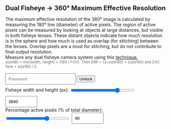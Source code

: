 # Dual Fisheye → 360° Maximum Effective Resolution

<style>
  h1 { font-size: 20px; margin: 0 0 12px; }
  label { display: block; margin: 10px 0 4px; }
  input, select { padding: 8px; width: 220px; }
  .num { font-variant-numeric: tabular-nums; }
  small { color: #666; }
  code { background: #f2f2f2; padding: 1px 4px; border-radius: 4px; }
  .presets { margin: 14px 0 4px; display: flex; gap: 10px; flex-wrap: wrap; display: none; }
  .preset-btn { padding: 8px 12px; border: 1px solid #ccc; border-radius: 8px; background: #f8f8f8; cursor: pointer; }
  .preset-btn.active { border-color: #4a7; background: #e9fff1; }
</style>

<p>
  The maximum effective resolution of the 360° image is calculated by measuring the 180° line (diameter) of active pixels. The region of active pixels can be measured by looking at objects at large distances, but visible in both fisheye lenses.
  These distant objects indicate how much resolution is in the sphere and how much is used as overlap (for stitching) between the lenses. Overlap pixels are a must for stitching, but do not contribute to final output resolution.<br>
  Measure any dual fisheye camera system using this <a href="https://gopro.com/en/us/news/beyond-counting-pixels--defining-resolution-in-spherical">technique.</a><br>
  <small>size180 = min(width, height) × (180 / FOV). Then ERP = (2×size180) × (size180) and EAC face = size180 / 2.</small>
</p>

<div id="presetbuttons" class="presets">
  Camera Presets: 
  <button id="preset-xam" class="preset-btn" type="button" title="cam1">Camera 1</button>
  <button id="preset-lam" class="preset-btn" type="button" title="cam2">Camera 2</button>
  <button id="preset-bam" class="preset-btn" type="button" title="cam3">Camera 3</button>
</div>

<div id="secrets">
	<input type="password" id="password" placeholder="Password">
	<button onclick="unlock()">Unlock</button>
	<div id="error"></div>
</div>
  
<div>
  <div>
    Fisheye width and height (px): <input type="range" style="width: 200px;vertical-align: middle;" id="vsize" name="vsize" min="1920" max="4400" value="3840" step="8">
    <input id="w" type="number" style="width: 100px;" min="1920" max="4400" value="3840" step="8">
  </div>
  <div>
    Percentage active pixels (% of total diameter):  <input type="range" style="width: 200px;vertical-align: middle;" id="pcrop" name="pcrop" min="70" max="100" value="90" step="0.2">
    <input id="crop" type="number" style="width: 100px;" value="90" min="70" max="100" step="0.2">
  </div>

  <br>
  <div>
    <canvas id="myCanvas" width="1024" height="512"></canvas>
  </div>
</div>

<div class="out" id="out"></div>

<script src="https://cdnjs.cloudflare.com/ajax/libs/crypto-js/4.2.0/crypto-js.min.js"></script>
<script>
function roundTo(x, mult) { return Math.round(x / mult) * mult; }
function fmt(x, d=2) { return Number.isFinite(x) ? x.toFixed(d) : '—'; }

var last_w = 0;
var last_crop = 0;

var cam1 = 95.0;
var cam2 = 93.0;
var cam3 = 94.0;

var max_res = 4400;
var cam1_res = 3840;

var show_eac = 0;

function setInputs(w, crop) {
  const wEl = document.getElementById('w');
  const vEl = document.getElementById('vsize');
  const cEl = document.getElementById('crop');
  const pEl = document.getElementById('pcrop');

  vEl.value = w;
  wEl.value = w;
  pEl.value = crop;
  cEl.value = crop;

  last_w = w;
  last_crop = crop;
}

function markActivePreset() {
  const w = Number(document.getElementById('w').value);
  const crop = Number(document.getElementById('crop').value);

  const presets = [
    { id: 'preset-xam', w: cam1_res, crop: cam1},
    { id: 'preset-lam', w: 3840, crop: cam2 },
    { id: 'preset-bam', w: 3840, crop: cam3 },
  ];

  presets.forEach(p => {
    const btn = document.getElementById(p.id);
    const active = (w === p.w && Math.abs(crop - p.crop) < 0.001);
    btn.classList.toggle('active', active);
  });
}

function setPreset(name) {
  if (name === 'XAM') { show_eac = 1; setInputs(cam1_res, cam1); }
  else if (name === 'LAM') { show_eac = 0; setInputs(3840, cam2); }
  else if (name === 'BAM') { show_eac = 0; setInputs(3840, cam3); }
  last_w = 0;
  last_crop = 0;
  calc();
}

function bindPresets() {
  document.getElementById('preset-xam').addEventListener('click', () => setPreset('XAM'));
  document.getElementById('preset-lam').addEventListener('click', () => setPreset('LAM'));
  document.getElementById('preset-bam').addEventListener('click', () => setPreset('BAM'));
}

function drawTextAlongArc(ctx, text, x, y, radius, startAngle, fsize) {
  ctx.save();
  ctx.translate(x, y);
  ctx.rotate(startAngle * Math.PI / 180);

  ctx.font = fsize + "px Courier New";
  ctx.fillStyle = "white";  
  ctx.textAlign = "center";

  const angleStep = 0.4 * Math.PI / (text.length - 1); // spread across 180°

  for (let i = 0; i < text.length; i++) {
    ctx.save();
    ctx.rotate(i * angleStep - (Math.PI / 2));
    ctx.fillText(text[i], 0, -radius); // inward offset for readability
    ctx.restore();
  }

  ctx.restore();
}

function drawLine(ctx, x, y, x2, y2, wid) {
  ctx.beginPath();
  ctx.moveTo(x, y);   // left edge
  ctx.lineTo(x2, y2);   // right edge
  ctx.strokeStyle = "white";
  ctx.lineWidth = wid;
  ctx.stroke();
}

function drawArrow(ctx, x, y, x2, y2, wid) {
  // Draw main line
  drawLine(ctx, x, y, x2, y2, wid);

  // Draw arrowhead
  const headlen = wid*5; // length of arrowhead
  const angle = Math.atan2(y2 - y, x2 - x);

  ctx.beginPath();
  ctx.moveTo(x2, y2);
  ctx.lineTo(x2 - headlen * Math.cos(angle - Math.PI / 6),
             y2 - headlen * Math.sin(angle - Math.PI / 6));
  ctx.moveTo(x2, y2);
  ctx.lineTo(x2 - headlen * Math.cos(angle + Math.PI / 6),
             y2 - headlen * Math.sin(angle + Math.PI / 6));
  ctx.strokeStyle = "white";
  ctx.lineWidth = wid;
  ctx.stroke();
}

function drawText(ctx, text, x, y, size, angle)
{
  var fontsize = size + "px Arial";
  ctx.rotate(angle * Math.PI / 180); // rotate in radians
  ctx.font = fontsize;
  ctx.fillStyle = "white";
  ctx.fillText(text, x, y);
}
  


function calc() {
  var w = Number(document.getElementById('vsize').value);

  if (w == last_w) {
    w = Number(document.getElementById('w').value);
    if (w >= 2880 && w <= max_res) {
      document.getElementById('vsize').value = w;
      last_w = w;
    }
  } else {
    document.getElementById('w').value = w;
    last_w = w;
  }
  const h = w;

  var crop = Number(document.getElementById('pcrop').value);
  if (crop == last_crop) {
    crop = Number(document.getElementById('crop').value);
    if (crop >= 70 && crop <= 100) {
      document.getElementById('pcrop').value = crop;
      last_crop = crop;
    }
  } else {
    document.getElementById('crop').value = crop;
    last_crop = crop;
  }

  const out = document.getElementById('out');

  if (!(w>0 && h>0 && crop>0)) {
    out.innerHTML = 'Enter positive numbers.';
    return;
  }

  const crp = crop / 100;
  const scale = w/max_res;
  const edge_scale = 1-0.5*(1-scale);
  const base = Math.min(w, h);
  const size180_raw = base * crp;
  const size180_r = Math.round(size180_raw);
  const size180_rm = roundTo(size180_raw, 8);

  const erpW_rm = size180_rm * 2;
  const erpH_rm = size180_rm;
  const erpK_rm = fmt(erpW_rm/960, 2);

  const eacF_rm       = size180_rm / 2;
  const eacF_overlap  = 4*48;

  const canvas = document.getElementById("myCanvas");
  const ctx = canvas.getContext("2d");

  var cw =  canvas.width;
  var ch =  canvas.height;
  
  var cx1 = cw/2 - cw/4*scale;
  var cx2 = cw/2 + cw/4*scale;
  var cy = ch/2;

  ctx.fillStyle = "rgba(20,20,20,255)";
  ctx.fillRect(0, 0, cw, ch);
  ctx.fillStyle = "black";
  ctx.fillRect(cw*0.5*(1-scale), ch*0.5*(1-scale), cw*scale, ch*scale);

  ctx.textAlign = "center";
  ctx.textBaseline = "middle";
  drawText(ctx, "unused black pixels", cw/2, ch*edge_scale-9, 14*scale, 0);

  ctx.beginPath();
  ctx.arc(cx1, cy, 1.1*cx1*scale, 0, Math.PI * 2);
  var gradient = ctx.createRadialGradient(cx1, cy, cy * 0.96*scale, cx1, cy, cy * 1.04*scale);
  gradient.addColorStop(0, "red");          // center solid
  gradient.addColorStop(1, "rgba(255,0,0,0)"); // edge transparent
  ctx.fillStyle = gradient;
  //ctx.fillStyle = "red";
  ctx.fill();

  ctx.beginPath();
  ctx.arc(cx2, cy, 1.1*cx1*scale, 0, Math.PI * 2);
  gradient = ctx.createRadialGradient(cx2, cy, cy * 0.96*scale, cx2, cy, cy * 1.04*scale);
  gradient.addColorStop(0, "red");          // center solid
  gradient.addColorStop(1, "rgba(255,0,0,0)"); // edge transparent
  ctx.fillStyle = gradient;
  ctx.fill();

  drawTextAlongArc(ctx, "overlap pixels (for stitching)", cx1, cy, (cy+10)*crp*scale, 55, 16*scale)
  drawTextAlongArc(ctx, "overlap pixels (for stitching)", cx2, cy, (cy+10)*crp*scale, 55, 16*scale)  


  ctx.beginPath();
  ctx.arc(cx1, cy, cy*crp*scale, 0, Math.PI * 2);
  ctx.fillStyle = "green";
  ctx.fill();

  ctx.beginPath();
  ctx.arc(cx2, cy, cy*crp*scale, 0, Math.PI * 2);
  ctx.fillStyle = "green";
  ctx.fill();

  drawArrow(ctx, cx1, cy, cx1-cy*crp*scale, cy, 3*scale);
  drawArrow(ctx, cx1, cy, cx1+cy*crp*scale, cy, 3*scale);
  drawArrow(ctx, cx2, cy, cx2-cy*crp*scale, cy, 3*scale);
  drawArrow(ctx, cx2, cy, cx2+cy*crp*scale, cy, 3*scale);
  
  drawText(ctx, "180° Active Pixels", cx1, cy-14*scale, 30*scale, 0);
  drawText(ctx, "180° Active Pixels", cx2, cy-14*scale, 30*scale, 0);
  
  drawText(ctx, "Front", cx1, cy-54*scale, 24*scale, 0);
  drawText(ctx, "Back", cx2, cy-54*scale, 24*scale, 0);
  
  var respix = erpH_rm + "px";
  drawText(ctx, respix, cx1, cy+15*scale, 18*scale, 0);
  drawText(ctx, respix, cx2, cy+15*scale, 18*scale, 0);

  var txt = erpK_rm + "K";
  drawText(ctx, txt, cx1, cy+65*scale, 40*scale, 0);
  drawText(ctx, txt, cx2, cy+65*scale, 40*scale, 0);
  
  var src = w + " x " + h;
  drawText(ctx, src, 50*scale+cw*(1-edge_scale), 15*scale+ch*(1-edge_scale), 16*scale, 0);
  drawText(ctx, src, -50*scale+cw*edge_scale, 15*scale+ch*(1-edge_scale), 16*scale, 0);
 
	var group1 = `
		<p><strong>Inputs</strong>: width=${w}, height=${h}, crop=${crop}%</p>

		<p><strong>180° dimensions:</strong><br>
		  180° Fisheye Size: <b class="num">${size180_rm}</b> × <b class="num">${size180_rm}</b>
		</p>

		<p><strong>ERP that matches this sampling</strong> (W × H = 2×size180 × size180)<br>
		  ERP Full Size: <b class="num">${eacF_rm*4}</b> × <b class="num">${eacF_rm*2}</b><br>
		  Maximum marketing resolution for the sphere: <b class="num">${erpK_rm}K</b><br>
		</p>
		`;
	
	var group2 = `
		<div id="eac"><strong>GoPro MAX/MAX2 cameras use EAC 360° format</strong><br>
		  EAC Face Size: <b class="num">${eacF_rm}</b> × <b class="num">${eacF_rm}</b><br>
		  EAC Full Size 3x2: <b class="num">${eacF_rm*3}</b> × <b class="num">${eacF_rm*2}</b><br>
		  EAC Full Size 3x2 + blending overlap : <b class="num">${eacF_rm*3+ eacF_overlap}</b> × <b class="num">${eacF_rm*2}</b>
		</p></div>
	`;

	var group3 = `<p>
		<small>Terms: <br>
		<b>ERP</b> (Equirectangular Projection) - ERP is a flat‑image format for 360° images that maps the sphere onto a rectangle with a 2:1 aspect ratio. Because of the way the math works, the top and bottom poles are stretched, just like on most world maps.<br>	
		`;
	var group4 = `<b>EAC</b> (Equiangular Cubemap) - EAC is 360° format that stores the image as six square faces of a cube, just like a traditional cubemap use in video gaming, but each face is laid out so that every pixel covers exactly the same angular width and height. This “equal‑angle” layout keeps distortion low at the poles and gives a more uniform resolution across the whole sphere, which is why it’s more efficient for 360° video storage.<br>
		`;
	
	var group5 = `<br>
		Assumptions: <br>
		Resolution calculations are for perfectly ideal fisheye lenses. 
		In practice, real lens have distortion curves, which add or subtract resolution for different parts of the image. 
		However, the average resolution for the sphere can not exceed the maximum resolution calculated here.<br>
		<br>
		GoPro, HERO, MAX and their respective logos are trademarks or registered trademarks of GoPro, Inc. in the United States and other countries. Other trademarks are the property of their respective owners.
		</small>
		</p>
	  `;
	  
    if(show_eac)
    {
		out.innerHTML = group1 + group2 + group3 + group4 + group5;
	} 
	else
	{
		out.innerHTML = group1 + group3 + group5;
	}

  markActivePreset();
}

const ciphertext = "U2FsdGVkX1+QJU8pZ5LhAIncpHYmpGt/0nOPb9tFOEwu/j9OHuMInpitVWCqVq6JUvcnPG9TYsxUvM5fPqDop2688mZchwgo3AVLMV6zczY=";
function parseCSV(input) {
  return input.split(",").map(item => item.trim());
}

function parseCSVwithNumbers(input) {
  return input.split(",").map(item => {
    item = item.trim();
    return isNaN(item) ? item : Number(item);
  });
}

function unlock() {
  const pw = document.getElementById('password').value;
  try {
	const bytes = CryptoJS.AES.decrypt(ciphertext, pw);
	const plaintext = bytes.toString(CryptoJS.enc.Utf8);
	if (!plaintext) 
	{
		throw new Error("Wrong password");
	}
	
	let parsed = parseCSVwithNumbers(plaintext);
	max_res = cam1_res = parsed[0];
	cam1 = Math.round(parsed[1] * 10) / 10;
	cam2 = Math.round(parsed[2] * 10) / 10;
	cam3 = Math.round(parsed[3] * 10) / 10;
	
	document.getElementById('preset-xam').innerText = parsed[4];
	document.getElementById('preset-lam').innerText = parsed[5];
	document.getElementById('preset-bam').innerText = parsed[6];
	
	setPreset("XAM");
	
	document.getElementById("secrets").style.display = "none";
	document.getElementById("presetbuttons").style.display = "block";
	document.getElementById("eac").style.display = "block";
  } catch (e) {
	//document.getElementById('error').innerText = CryptoJS.AES.encrypt("This is the secret message!", "password").toString();
	document.getElementById('error').innerText = "Invalid password. Try again.";
  }
}


let frameCount = 0;
function animate() {
  if (frameCount % 10 === 0) {
    calc();
  }
  requestAnimationFrame(animate);
}

['w','vsize','pcrop','crop'].forEach(id => {
  document.getElementById(id).addEventListener('input', calc);
});
bindPresets();
calc();

animate();

</script>